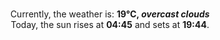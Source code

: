 <p  align="center"><br/>Currently, the weather is: <b> 19°C, <i>overcast clouds</i></b></br>Today, the sun rises at <b>04:45</b> and sets at <b>19:44</b>.</p>
